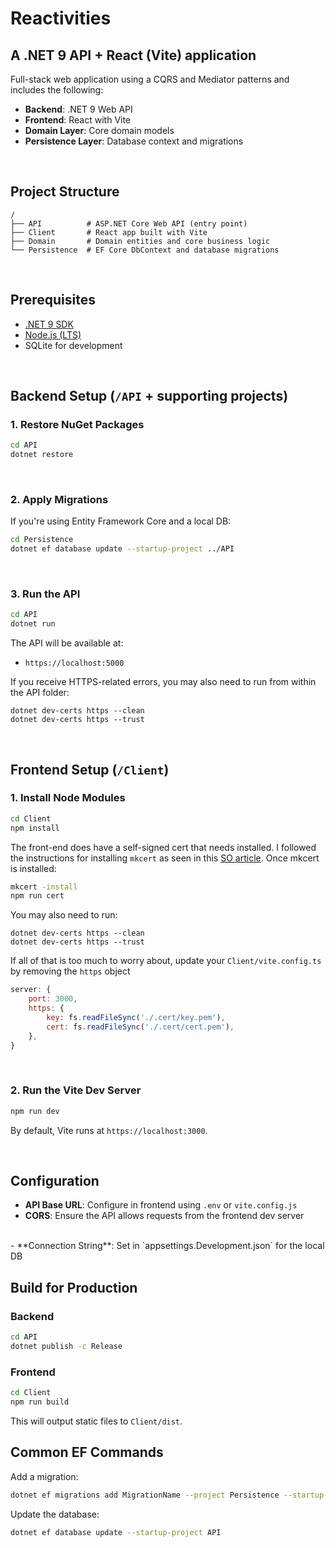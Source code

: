 # Reactivities
## A .NET 9 API + React (Vite) application

Full-stack web application using a CQRS and Mediator patterns and includes the following:

- **Backend**: .NET 9 Web API
- **Frontend**: React with Vite
- **Domain Layer**: Core domain models
- **Persistence Layer**: Database context and migrations

<br />

## Project Structure

```
/
├── API          # ASP.NET Core Web API (entry point)
├── Client       # React app built with Vite
├── Domain       # Domain entities and core business logic
└── Persistence  # EF Core DbContext and database migrations
```

<br />

## Prerequisites

- [.NET 9 SDK](https://dotnet.microsoft.com/download)
- [Node.js (LTS)](https://nodejs.org/)
- SQLite for development

<br />

## Backend Setup (`/API` + supporting projects)

### 1. Restore NuGet Packages

```bash
cd API
dotnet restore
```
<br />

### 2. Apply Migrations

If you're using Entity Framework Core and a local DB:

```bash
cd Persistence
dotnet ef database update --startup-project ../API
```
<br />

### 3. Run the API

```bash
cd API
dotnet run
```


The API will be available at:

- `https://localhost:5000`

If you receive HTTPS-related errors, you may also need to run from within the API folder:
```
dotnet dev-certs https --clean
dotnet dev-certs https --trust
```

<br />

## Frontend Setup (`/Client`)

### 1. Install Node Modules

```bash
cd Client
npm install
```

The front-end does have a self-signed cert that needs installed. I followed the instructions for installing `mkcert` as seen in this [SO article](https://stackoverflow.com/a/69743888). Once mkcert is installed:
```bash
mkcert -install
npm run cert
```

You may also need to run:
```
dotnet dev-certs https --clean
dotnet dev-certs https --trust
```

If all of that is too much to worry about, update your `Client/vite.config.ts` by removing the `https` object

```js
server: {
	port: 3000,
	https: {
		key: fs.readFileSync('./.cert/key.pem'),
		cert: fs.readFileSync('./.cert/cert.pem'),
	},
}
```
<br />

### 2. Run the Vite Dev Server

```bash
npm run dev
```
By default, Vite runs at `https://localhost:3000`.

<br />

## Configuration

- **API Base URL**: Configure in frontend using `.env` or `vite.config.js`
- **CORS**: Ensure the API allows requests from the frontend dev server
<br />
- **Connection String**: Set in `appsettings.Development.json` for the local DB

<br />

## Build for Production

### Backend

```bash
cd API
dotnet publish -c Release
```

### Frontend

```bash
cd Client
npm run build
```

This will output static files to `Client/dist`.


## Common EF Commands

Add a migration:

```bash
dotnet ef migrations add MigrationName --project Persistence --startup-project API
```

Update the database:

```bash
dotnet ef database update --startup-project API
```
